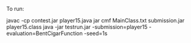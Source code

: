 To run:

javac -cp contest.jar player15.java 
jar cmf MainClass.txt submission.jar player15.class
java -jar testrun.jar -submission=player15 -evaluation=BentCigarFunction -seed=1s
